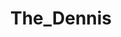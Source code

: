---
title: The_Dennis
crosslinks:
- livven
- The_Donald
- announcements
- iasip
- IASIP
- OutOfTheLoop
- engrish
- autotldr
- IAmA
- hero0fwar
- Utah
- onetruegod
- shitpost
- DeeForPrison
- The_Stephen
- MemeEconomy
- MarchAgainstTrump
- BonerAlert
- LifeProTips
- gifs
---